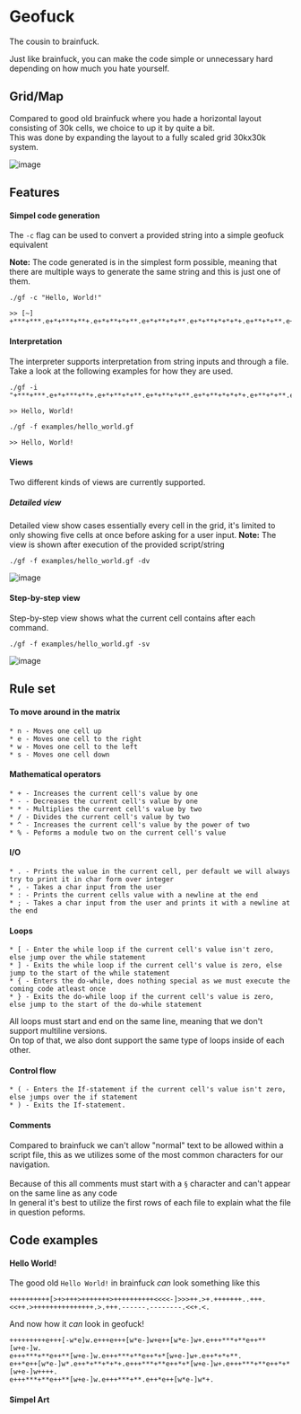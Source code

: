 # Geofuck
The cousin to brainfuck.

Just like brainfuck, you can make the code simple or unnecessary hard depending on how much you hate yourself.

## Grid/Map
Compared to good old brainfuck where you hade a horizontal layout consisting of 30k cells, we choice to up it by quite a bit.<br/>
This was done by expanding the layout to a fully scaled grid 30kx30k system.

![image](https://user-images.githubusercontent.com/14398606/206286738-512f678f-bcdf-471d-b074-64bd129cdf99.png)

## Features

#### Simpel code generation
The `-c` flag can be used to convert a provided string into a simple geofuck equivalent

<b>Note:</b> The code generated is in the simplest form possible, meaning that there are multiple ways to generate the same string and this is just one of them.
```
./gf -c "Hello, World!"

>> [~] +***+***.e+*+***+**+.e+*+**+*+**.e+*+**+*+**.e+*+**+*+*+*+.e+**+*+**.e+*****.e+**+**+*+*+.e+*+**+*+*+*+.e+*+*+***+*.e+*+**+*+**.e+*+***+**.e+*****+.
```

#### Interpretation
The interpreter supports interpretation from string inputs and through a file.
Take a look at the following examples for how they are used.
```
./gf -i "+***+***.e+*+***+**+.e+*+**+*+**.e+*+**+*+**.e+*+**+*+*+*+.e+**+*+**.e+*****.e+**+**+*+*+.e+*+**+*+*+*+.e+*+*+***+*.e+*+**+*+**.e+*+***+**.e+*****+.

>> Hello, World!
```

```
./gf -f examples/hello_world.gf

>> Hello, World!
```
#### Views
Two different kinds of views are currently supported.

##### Detailed view
Detailed view show cases essentially every cell in the grid, it's limited to only showing five cells at once before asking for a user input.
<b>Note:</b> The view is shown after execution of the provided script/string
```
./gf -f examples/hello_world.gf -dv
```

![image](https://user-images.githubusercontent.com/14398606/206399488-634d88b0-83e7-46e0-b993-af7ac965a7f4.png)

#### Step-by-step view
Step-by-step view shows what the current cell contains after each command.

```
./gf -f examples/hello_world.gf -sv
```

![image](https://user-images.githubusercontent.com/14398606/206398733-aef5fcad-bc6c-4b76-b88d-519d3a47803e.png)

## Rule set

#### To move around in the matrix
```
* n - Moves one cell up
* e - Moves one cell to the right
* w - Moves one cell to the left
* s - Moves one cell down
```

#### Mathematical operators
```
* + - Increases the current cell's value by one
* - - Decreases the current cell's value by one
* * - Multiplies the current cell's value by two
* / - Divides the current cell's value by two
* ^ - Increases the current cell's value by the power of two
* % - Peforms a module two on the current cell's value
```

#### I/O
```
* . - Prints the value in the current cell, per default we will always try to print it in char form over integer
* , - Takes a char input from the user
* : - Prints the current cells value with a newline at the end
* ; - Takes a char input from the user and prints it with a newline at the end
```


#### Loops
```
* [ - Enter the while loop if the current cell's value isn't zero, else jump over the while statement
* ] - Exits the while loop if the current cell's value is zero, else jump to the start of the while statement
* { - Enters the do-while, does nothing special as we must execute the coming code atleast once
* } - Exits the do-while loop if the current cell's value is zero, else jump to the start of the do-while statement
``` 
All loops must start and end on the same line, meaning that we don't support multiline versions.<br/>
On top of that, we also dont support the same type of loops inside of each other.

#### Control flow
```
* ( - Enters the If-statement if the current cell's value isn't zero, else jumps over the if statement
* ) - Exits the If-statement.
```

#### Comments
Compared to brainfuck we can't allow "normal" text to be allowed within a script file, this as we utilizes some of the
most common characters for our navigation. <br/><br/>
Because of this all comments must start with a `§` character and can't appear on the same line as any code <br/>
In general it's best to utilize the first rows of each file to explain what the file in question peforms.<br/>

## Code examples

#### Hello World!
The good old `Hello World!` in brainfuck *can* look something like this
```
++++++++++[>+>+++>+++++++>++++++++++<<<<-]>>>++.>+.+++++++..+++.<<++.>+++++++++++++++.>.+++.------.--------.<<+.<.
```

And now how it *can* look in geofuck!
```
+++++++++e+++[-w*e]w.e+++e+++[w*e-]w+e++[w*e-]w+.e+++***+**e++**[w+e-]w.
e+++***+**e++**[w+e-]w.e+++***+**e++*+*[w+e-]w+.e++*+*+**.
e++*e++[w*e-]w*.e++*+**+*+*+.e+++***+**e++*+*[w+e-]w+.e+++***+**e++*+*[w+e-]w++++.
e+++***+**e++**[w+e-]w.e+++***+**.e++*e++[w*e-]w*+.
```

#### Simpel Art
